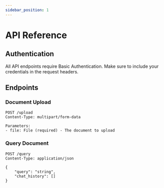 ```yaml
---
sidebar_position: 1
---
```


# API Reference

## Authentication

All API endpoints require Basic Authentication. Make sure to include your credentials in the request headers.

## Endpoints

### Document Upload
```http
POST /upload
Content-Type: multipart/form-data

Parameters:
- file: File (required) - The document to upload
```

### Query Document
```http
POST /query
Content-Type: application/json

{
    "query": "string",
    "chat_history": []
}
```